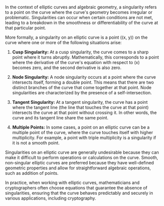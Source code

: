 In the context of elliptic curves and algebraic geometry, a singularity refers to a point on the curve where the curve's geometry becomes irregular or problematic. Singularities can occur when certain conditions are not met, leading to a breakdown in the smoothness or differentiability of the curve at that particular point.

More formally, a singularity on an elliptic curve is a point \((x, y)\) on the curve where one or more of the following situations arise:

1. **Cusp Singularity:** At a cusp singularity, the curve comes to a sharp point where it turns abruptly. Mathematically, this corresponds to a point where the derivative of the curve's equation with respect to \(x\) becomes zero, and the second derivative is also zero.

2. **Node Singularity:** A node singularity occurs at a point where the curve intersects itself, forming a double point. This means that there are two distinct branches of the curve that come together at that point. Node singularities are characterized by the presence of a self-intersection.

3. **Tangent Singularity:** At a tangent singularity, the curve has a point where the tangent line (the line that touches the curve at that point) intersects the curve at that point without crossing it. In other words, the curve and its tangent line share the same point.

4. **Multiple Points:** In some cases, a point on an elliptic curve can be a multiple point of the curve, where the curve touches itself with higher multiplicity. For example, a point with triple multiplicity is a singularity if it is not a smooth point.

Singularities on an elliptic curve are generally undesirable because they can make it difficult to perform operations or calculations on the curve. Smooth, non-singular elliptic curves are preferred because they have well-defined geometric properties and allow for straightforward algebraic operations, such as addition of points.

In practice, when working with elliptic curves, mathematicians and cryptographers often choose equations that guarantee the absence of singularities, ensuring that the curve behaves predictably and securely in various applications, including cryptography.